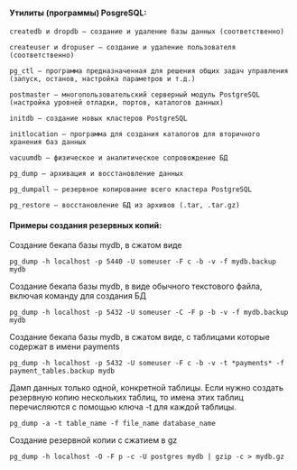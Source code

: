 #### Утилиты (программы) PosgreSQL:
```
createdb и dropdb – создание и удаление базы данных (соответственно)
```
```
createuser и dropuser – создание и удаление пользователя (соответственно)
```
```
pg_ctl – программа предназначенная для решения общих задач управления (запуск, останов, настройка параметров и т.д.)
```
```
postmaster – многопользовательский серверный модуль PostgreSQL (настройка уровней отладки, портов, каталогов данных)
```
```
initdb – создание новых кластеров PostgreSQL
```
```
initlocation – программа для создания каталогов для вторичного хранения баз данных
```
```
vacuumdb – физическое и аналитическое сопровождение БД
```
```
pg_dump – архивация и восстановление данных
```
```
pg_dumpall – резервное копирование всего кластера PostgreSQL
```
```
pg_restore – восстановление БД из архивов (.tar, .tar.gz)
```
#### Примеры создания резервных копий:
Создание бекапа базы mydb, в сжатом виде
```
pg_dump -h localhost -p 5440 -U someuser -F c -b -v -f mydb.backup mydb
```
Создание бекапа базы mydb, в виде обычного текстового файла, включая команду для создания БД
```
pg_dump -h localhost -p 5432 -U someuser -C -F p -b -v -f mydb.backup mydb
```
Создание бекапа базы mydb, в сжатом виде, с таблицами которые содержат в имени payments
```
pg_dump -h localhost -p 5432 -U someuser -F c -b -v -t *payments* -f payment_tables.backup mydb
```
Дамп данных только одной, конкретной таблицы. Если нужно создать резервную копию нескольких таблиц, то имена этих таблиц перечисляются с помощью ключа -t для каждой таблицы.
```
pg_dump -a -t table_name -f file_name database_name
```
Создание резервной копии с сжатием в gz
```
pg_dump -h localhost -O -F p -c -U postgres mydb | gzip -c > mydb.gz
```
